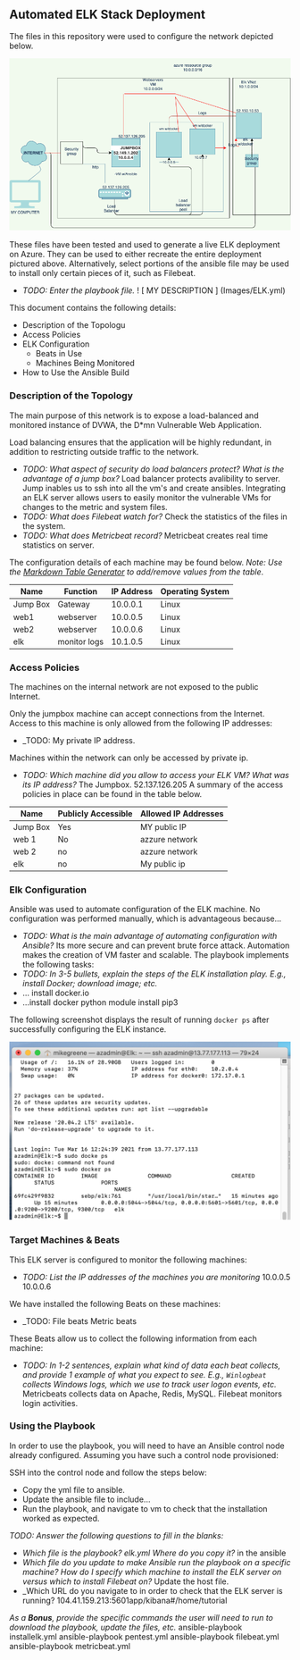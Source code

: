 ## Automated ELK Stack Deployment

The files in this repository were used to configure the network depicted below.

![TODO: Update the path with the name of your diagram](Images/ELK-STACK.png)

These files have been tested and used to generate a live ELK deployment on Azure. They can be used to either recreate the entire deployment pictured above. Alternatively, select portions of the ansible file may be used to install only certain pieces of it, such as Filebeat.

  - _TODO: Enter the playbook file._
  ! [ MY DESCRIPTION ] (Images/ELK.yml)

This document contains the following details:
- Description of the Topologu
- Access Policies
- ELK Configuration
  - Beats in Use
  - Machines Being Monitored
- How to Use the Ansible Build


### Description of the Topology

The main purpose of this network is to expose a load-balanced and monitored instance of DVWA, the D*mn Vulnerable Web Application.

Load balancing ensures that the application will be highly redundant, in addition to restricting outside traffic to the network.
- _TODO: What aspect of security do load balancers protect? What is the advantage of a jump box?_
Load balancer protects avalibility to server. Jump inables us to ssh into all the vm's and create ansibles.
Integrating an ELK server allows users to easily monitor the vulnerable VMs for changes to the metric and system files.
- _TODO: What does Filebeat watch for?_ Check the statistics of the files in the system.
- _TODO: What does Metricbeat record?_ Metricbeat creates real time statistics on server. 

The configuration details of each machine may be found below.
_Note: Use the [Markdown Table Generator](http://www.tablesgenerator.com/markdown_tables) to add/remove values from the table_.

| Name     | Function | IP Address | Operating System |
|----------|----------|------------|------------------|
| Jump Box | Gateway  | 10.0.0.1   | Linux            |
| web1    |  webserver     |  10.0.0.5          | Linux                 |
| web2     | webserver         | 10.0.0.6           | Linux                  |
| elk     |    monitor logs      |    10.1.0.5          | Linux                  |

### Access Policies

The machines on the internal network are not exposed to the public Internet. 

Only the jumpbox machine can accept connections from the Internet. Access to this machine is only allowed from the following IP addresses:
- _TODO: My private IP address.

Machines within the network can only be accessed by private ip.
- _TODO: Which machine did you allow to access your ELK VM? What was its IP address?_
The Jumpbox. 52.137.126.205
A summary of the access policies in place can be found in the table below.

| Name     | Publicly Accessible | Allowed IP Addresses |
|----------|---------------------|----------------------|
| Jump Box | Yes              | MY public IP   |
| web 1          |  No                   | azzure network                     |
| web 2          |  no                    | azzure network               |
elk               |  no                    |  My public ip
### Elk Configuration

Ansible was used to automate configuration of the ELK machine. No configuration was performed manually, which is advantageous because...
- _TODO: What is the main advantage of automating configuration with Ansible?_
Its more secure and can prevent brute force attack. Automation makes the creation of VM faster and scalable.
The playbook implements the following tasks:
- _TODO: In 3-5 bullets, explain the steps of the ELK installation play. E.g., install Docker; download image; etc._
- ... install docker.io 
- ...install docker python module
install pip3

The following screenshot displays the result of running `docker ps` after successfully configuring the ELK instance.

![TODO: Update the path with the name of your screenshot of docker ps output](Images/elk+kibana.png)

### Target Machines & Beats
This ELK server is configured to monitor the following machines:
- _TODO: List the IP addresses of the machines you are monitoring_ 10.0.0.5 10.0.0.6

We have installed the following Beats on these machines:
- _TODO: File beats Metric beats

These Beats allow us to collect the following information from each machine:
- _TODO: In 1-2 sentences, explain what kind of data each beat collects, and provide 1 example of what you expect to see. E.g., `Winlogbeat` collects Windows logs, which we use to track user logon events, etc._
Metricbeats collects data on Apache, Redis, MySQL. Filebeat monitors login activities.
### Using the Playbook
In order to use the playbook, you will need to have an Ansible control node already configured. Assuming you have such a control node provisioned: 

SSH into the control node and follow the steps below:
- Copy the yml file to ansible.
- Update the ansible file to include...
- Run the playbook, and navigate to vm to check that the installation worked as expected.

_TODO: Answer the following questions to fill in the blanks:_
- _Which file is the playbook? elk.yml Where do you copy it?_ in the ansible
- _Which file do you update to make Ansible run the playbook on a specific machine? How do I specify which machine to install the ELK server on versus which to install Filebeat on?_ Update the host file.
- _Which URL do you navigate to in order to check that the ELK server is running? 104.41.159.213:5601app/kibana#/home/tutorial

_As a **Bonus**, provide the specific commands the user will need to run to download the playbook, update the files, etc._ ansible-playbook installelk.yml 
ansible-playbook pentest.yml 
ansible-playbook filebeat.yml
ansible-playbook metricbeat.yml
